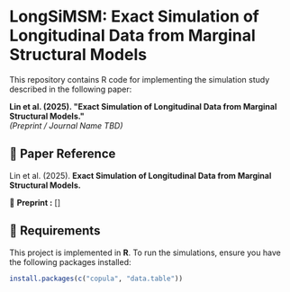 # LongSiMSM: Exact Simulation of Longitudinal Data from Marginal Structural Models  

This repository contains R code for implementing the simulation study described in the following paper:  

**Lin et al. (2025). "Exact Simulation of Longitudinal Data from Marginal Structural Models."**  
*(Preprint / Journal Name TBD)*  

## 📄 Paper Reference  

Lin et al. (2025). **Exact Simulation of Longitudinal Data from Marginal Structural Models.**  

📌 **Preprint :** [[]](https://arxiv.org/pdf/2502.07991)  

## 🔧 Requirements  

This project is implemented in **R**. To run the simulations, ensure you have the following packages installed:  

```r
install.packages(c("copula", "data.table"))  
